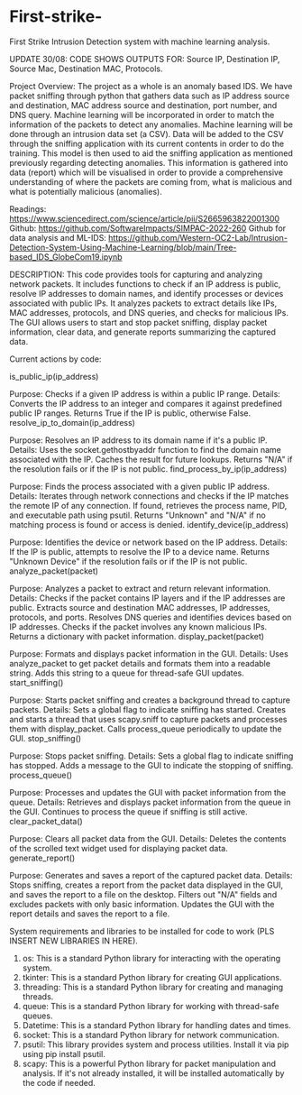 # First-strike-
First Strike Intrusion Detection system with machine learning analysis. 

UPDATE 30/08:  CODE SHOWS OUTPUTS FOR: 
Source IP, Destination IP, Source Mac, Destination MAC, Protocols. 


Project Overview: The project as a whole is an anomaly based IDS. We have packet sniffing through python that gathers data such as IP address source and destination, MAC address source and destination, port number, and DNS query. Machine learning will be incorporated in order to match the information of the packets to detect any anomalies. Machine learning will be done through an intrusion data set (a CSV). Data will be added to the CSV through the sniffing application with its current contents in order to do the training. This model is then used to aid the sniffing application as mentioned previously regarding detecting anomalies. This information is gathered into data (report) which will be visualised in order to provide a comprehensive understanding of where the packets are coming from, what is malicious and what is potentially malicious (anomalies).


Readings: https://www.sciencedirect.com/science/article/pii/S2665963822001300
Github: https://github.com/SoftwareImpacts/SIMPAC-2022-260
Github for data analysis and ML-IDS: https://github.com/Western-OC2-Lab/Intrusion-Detection-System-Using-Machine-Learning/blob/main/Tree-based_IDS_GlobeCom19.ipynb


DESCRIPTION: This code provides tools for capturing and analyzing network packets. It includes functions to check if an IP address is public, resolve IP addresses to domain names, and identify processes or devices associated with public IPs. It analyzes packets to extract details like IPs, MAC addresses, protocols, and DNS queries, and checks for malicious IPs. The GUI allows users to start and stop packet sniffing, display packet information, clear data, and generate reports summarizing the captured data.


Current actions by code:

is_public_ip(ip_address)

Purpose: Checks if a given IP address is within a public IP range.
Details: Converts the IP address to an integer and compares it against predefined public IP ranges. Returns True if the IP is public, otherwise False.
resolve_ip_to_domain(ip_address)

Purpose: Resolves an IP address to its domain name if it's a public IP.
Details: Uses the socket.gethostbyaddr function to find the domain name associated with the IP. Caches the result for future lookups. Returns "N/A" if the resolution fails or if the IP is not public.
find_process_by_ip(ip_address)

Purpose: Finds the process associated with a given public IP address.
Details: Iterates through network connections and checks if the IP matches the remote IP of any connection. If found, retrieves the process name, PID, and executable path using psutil. Returns "Unknown" and "N/A" if no matching process is found or access is denied.
identify_device(ip_address)

Purpose: Identifies the device or network based on the IP address.
Details: If the IP is public, attempts to resolve the IP to a device name. Returns "Unknown Device" if the resolution fails or if the IP is not public.
analyze_packet(packet)

Purpose: Analyzes a packet to extract and return relevant information.
Details: Checks if the packet contains IP layers and if the IP addresses are public. Extracts source and destination MAC addresses, IP addresses, protocols, and ports. Resolves DNS queries and identifies devices based on IP addresses. Checks if the packet involves any known malicious IPs. Returns a dictionary with packet information.
display_packet(packet)

Purpose: Formats and displays packet information in the GUI.
Details: Uses analyze_packet to get packet details and formats them into a readable string. Adds this string to a queue for thread-safe GUI updates.
start_sniffing()

Purpose: Starts packet sniffing and creates a background thread to capture packets.
Details: Sets a global flag to indicate sniffing has started. Creates and starts a thread that uses scapy.sniff to capture packets and processes them with display_packet. Calls process_queue periodically to update the GUI.
stop_sniffing()

Purpose: Stops packet sniffing.
Details: Sets a global flag to indicate sniffing has stopped. Adds a message to the GUI to indicate the stopping of sniffing.
process_queue()

Purpose: Processes and updates the GUI with packet information from the queue.
Details: Retrieves and displays packet information from the queue in the GUI. Continues to process the queue if sniffing is still active.
clear_packet_data()

Purpose: Clears all packet data from the GUI.
Details: Deletes the contents of the scrolled text widget used for displaying packet data.
generate_report()

Purpose: Generates and saves a report of the captured packet data.
Details: Stops sniffing, creates a report from the packet data displayed in the GUI, and saves the report to a file on the desktop. Filters out "N/A" fields and excludes packets with only basic information. Updates the GUI with the report details and saves the report to a file.

System requirements and libraries to be installed for code to work (PLS INSERT NEW LIBRARIES IN HERE). 

1. os: This is a standard Python library for interacting with the operating system.
2. tkinter: This is a standard Python library for creating GUI applications.
3. threading: This is a standard Python library for creating and managing threads.
4. queue: This is a standard Python library for working with thread-safe queues.
5. Datetime: This is a standard Python library for handling dates and times.
6. socket: This is a standard Python library for network communication.
8. psutil: This library provides system and process utilities. Install it via pip using pip install psutil.
9. scapy: This is a powerful Python library for packet manipulation and analysis. If it's not already installed, it will be installed automatically by the code if needed.
